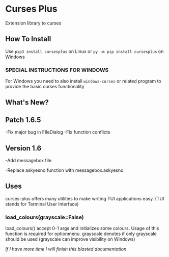 # Curses Plus
Extension library to curses

## How To Install
Use ```pip3 install cursesplus```
on Linux or ```py -m pip install cursesplus```
on Windows

### SPECIAL INSTRUCTIONS FOR WINDOWS

For Windows you need to also install ```windows-curses``` or related program
to provide the basic curses functionality

## What's New?
## Patch 1.6.5
-Fix major bug in FIleDialog
-Fix function conflicts

## Version 1.6
-Add messagebox file

-Replace askyesno function with messagebox.askyesno

## Uses

curses-plus offers many utilities to make writing TUI applications easy. (TUI stands for Terminal User Interface)

### load_colours(grayscale=False)

load_colours() accept 0-1 args and initializes some colours. Usage of this function is required for optionmenu.
grayscale denotes if only grayscale should be used (grayscale can improve visibility on Windows)


*If I have more time I will finish this blasted documentation*